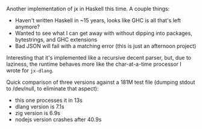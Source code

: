 Another implementation of jx in Haskell this time. A couple things:

* Haven't written Haskell in ~15 years, looks like GHC is all that's left
  anymore?
* Wanted to see what I can get away with without dipping into packages,
  bytestrings, and GHC extensions
* Bad JSON will fail with a matching error (this is just an afternoon project)

Interesting that it's implemented like a recursive decent parser, but, due to
laziness, the runtime behaves more like the char-at-a-time processor I wrote
for `jx-dlang`. 

Quick comparison of three versions against a 181M test file (dumping stdout to
/dev/null, to eliminate that aspect):

* this one processes it in 13s
* dlang version is 7.1s
* zig version is 6.9s
* nodejs version crashes after 40.9s
